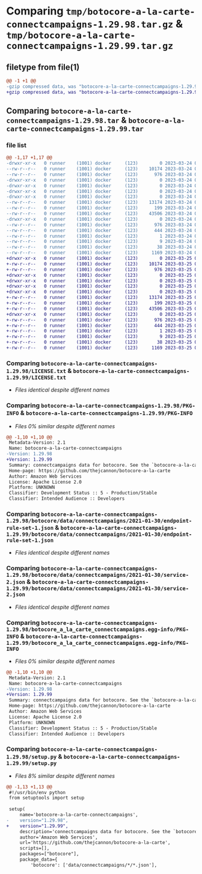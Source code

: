 # Comparing `tmp/botocore-a-la-carte-connectcampaigns-1.29.98.tar.gz` & `tmp/botocore-a-la-carte-connectcampaigns-1.29.99.tar.gz`

## filetype from file(1)

```diff
@@ -1 +1 @@
-gzip compressed data, was "botocore-a-la-carte-connectcampaigns-1.29.98.tar", last modified: Fri Mar 24 01:24:10 2023, max compression
+gzip compressed data, was "botocore-a-la-carte-connectcampaigns-1.29.99.tar", last modified: Sat Mar 25 01:22:29 2023, max compression
```

## Comparing `botocore-a-la-carte-connectcampaigns-1.29.98.tar` & `botocore-a-la-carte-connectcampaigns-1.29.99.tar`

### file list

```diff
@@ -1,17 +1,17 @@
-drwxr-xr-x   0 runner    (1001) docker     (123)        0 2023-03-24 01:24:10.357856 botocore-a-la-carte-connectcampaigns-1.29.98/
--rw-r--r--   0 runner    (1001) docker     (123)    10174 2023-03-24 01:24:10.000000 botocore-a-la-carte-connectcampaigns-1.29.98/LICENSE.txt
--rw-r--r--   0 runner    (1001) docker     (123)      976 2023-03-24 01:24:10.357856 botocore-a-la-carte-connectcampaigns-1.29.98/PKG-INFO
-drwxr-xr-x   0 runner    (1001) docker     (123)        0 2023-03-24 01:24:10.357856 botocore-a-la-carte-connectcampaigns-1.29.98/botocore/
-drwxr-xr-x   0 runner    (1001) docker     (123)        0 2023-03-24 01:24:10.357856 botocore-a-la-carte-connectcampaigns-1.29.98/botocore/data/
-drwxr-xr-x   0 runner    (1001) docker     (123)        0 2023-03-24 01:24:10.357856 botocore-a-la-carte-connectcampaigns-1.29.98/botocore/data/connectcampaigns/
-drwxr-xr-x   0 runner    (1001) docker     (123)        0 2023-03-24 01:24:10.357856 botocore-a-la-carte-connectcampaigns-1.29.98/botocore/data/connectcampaigns/2021-01-30/
--rw-r--r--   0 runner    (1001) docker     (123)    13174 2023-03-24 01:23:57.000000 botocore-a-la-carte-connectcampaigns-1.29.98/botocore/data/connectcampaigns/2021-01-30/endpoint-rule-set-1.json
--rw-r--r--   0 runner    (1001) docker     (123)      199 2023-03-24 01:23:57.000000 botocore-a-la-carte-connectcampaigns-1.29.98/botocore/data/connectcampaigns/2021-01-30/paginators-1.json
--rw-r--r--   0 runner    (1001) docker     (123)    43506 2023-03-24 01:23:57.000000 botocore-a-la-carte-connectcampaigns-1.29.98/botocore/data/connectcampaigns/2021-01-30/service-2.json
-drwxr-xr-x   0 runner    (1001) docker     (123)        0 2023-03-24 01:24:10.357856 botocore-a-la-carte-connectcampaigns-1.29.98/botocore_a_la_carte_connectcampaigns.egg-info/
--rw-r--r--   0 runner    (1001) docker     (123)      976 2023-03-24 01:24:10.000000 botocore-a-la-carte-connectcampaigns-1.29.98/botocore_a_la_carte_connectcampaigns.egg-info/PKG-INFO
--rw-r--r--   0 runner    (1001) docker     (123)      444 2023-03-24 01:24:10.000000 botocore-a-la-carte-connectcampaigns-1.29.98/botocore_a_la_carte_connectcampaigns.egg-info/SOURCES.txt
--rw-r--r--   0 runner    (1001) docker     (123)        1 2023-03-24 01:24:10.000000 botocore-a-la-carte-connectcampaigns-1.29.98/botocore_a_la_carte_connectcampaigns.egg-info/dependency_links.txt
--rw-r--r--   0 runner    (1001) docker     (123)        9 2023-03-24 01:24:10.000000 botocore-a-la-carte-connectcampaigns-1.29.98/botocore_a_la_carte_connectcampaigns.egg-info/top_level.txt
--rw-r--r--   0 runner    (1001) docker     (123)       38 2023-03-24 01:24:10.357856 botocore-a-la-carte-connectcampaigns-1.29.98/setup.cfg
--rw-r--r--   0 runner    (1001) docker     (123)     1169 2023-03-24 01:24:10.000000 botocore-a-la-carte-connectcampaigns-1.29.98/setup.py
+drwxr-xr-x   0 runner    (1001) docker     (123)        0 2023-03-25 01:22:29.302743 botocore-a-la-carte-connectcampaigns-1.29.99/
+-rw-r--r--   0 runner    (1001) docker     (123)    10174 2023-03-25 01:22:28.000000 botocore-a-la-carte-connectcampaigns-1.29.99/LICENSE.txt
+-rw-r--r--   0 runner    (1001) docker     (123)      976 2023-03-25 01:22:29.302743 botocore-a-la-carte-connectcampaigns-1.29.99/PKG-INFO
+drwxr-xr-x   0 runner    (1001) docker     (123)        0 2023-03-25 01:22:29.298743 botocore-a-la-carte-connectcampaigns-1.29.99/botocore/
+drwxr-xr-x   0 runner    (1001) docker     (123)        0 2023-03-25 01:22:29.298743 botocore-a-la-carte-connectcampaigns-1.29.99/botocore/data/
+drwxr-xr-x   0 runner    (1001) docker     (123)        0 2023-03-25 01:22:29.298743 botocore-a-la-carte-connectcampaigns-1.29.99/botocore/data/connectcampaigns/
+drwxr-xr-x   0 runner    (1001) docker     (123)        0 2023-03-25 01:22:29.302743 botocore-a-la-carte-connectcampaigns-1.29.99/botocore/data/connectcampaigns/2021-01-30/
+-rw-r--r--   0 runner    (1001) docker     (123)    13174 2023-03-25 01:22:12.000000 botocore-a-la-carte-connectcampaigns-1.29.99/botocore/data/connectcampaigns/2021-01-30/endpoint-rule-set-1.json
+-rw-r--r--   0 runner    (1001) docker     (123)      199 2023-03-25 01:22:12.000000 botocore-a-la-carte-connectcampaigns-1.29.99/botocore/data/connectcampaigns/2021-01-30/paginators-1.json
+-rw-r--r--   0 runner    (1001) docker     (123)    43506 2023-03-25 01:22:12.000000 botocore-a-la-carte-connectcampaigns-1.29.99/botocore/data/connectcampaigns/2021-01-30/service-2.json
+drwxr-xr-x   0 runner    (1001) docker     (123)        0 2023-03-25 01:22:29.302743 botocore-a-la-carte-connectcampaigns-1.29.99/botocore_a_la_carte_connectcampaigns.egg-info/
+-rw-r--r--   0 runner    (1001) docker     (123)      976 2023-03-25 01:22:29.000000 botocore-a-la-carte-connectcampaigns-1.29.99/botocore_a_la_carte_connectcampaigns.egg-info/PKG-INFO
+-rw-r--r--   0 runner    (1001) docker     (123)      444 2023-03-25 01:22:29.000000 botocore-a-la-carte-connectcampaigns-1.29.99/botocore_a_la_carte_connectcampaigns.egg-info/SOURCES.txt
+-rw-r--r--   0 runner    (1001) docker     (123)        1 2023-03-25 01:22:29.000000 botocore-a-la-carte-connectcampaigns-1.29.99/botocore_a_la_carte_connectcampaigns.egg-info/dependency_links.txt
+-rw-r--r--   0 runner    (1001) docker     (123)        9 2023-03-25 01:22:29.000000 botocore-a-la-carte-connectcampaigns-1.29.99/botocore_a_la_carte_connectcampaigns.egg-info/top_level.txt
+-rw-r--r--   0 runner    (1001) docker     (123)       38 2023-03-25 01:22:29.302743 botocore-a-la-carte-connectcampaigns-1.29.99/setup.cfg
+-rw-r--r--   0 runner    (1001) docker     (123)     1169 2023-03-25 01:22:28.000000 botocore-a-la-carte-connectcampaigns-1.29.99/setup.py
```

### Comparing `botocore-a-la-carte-connectcampaigns-1.29.98/LICENSE.txt` & `botocore-a-la-carte-connectcampaigns-1.29.99/LICENSE.txt`

 * *Files identical despite different names*

### Comparing `botocore-a-la-carte-connectcampaigns-1.29.98/PKG-INFO` & `botocore-a-la-carte-connectcampaigns-1.29.99/PKG-INFO`

 * *Files 0% similar despite different names*

```diff
@@ -1,10 +1,10 @@
 Metadata-Version: 2.1
 Name: botocore-a-la-carte-connectcampaigns
-Version: 1.29.98
+Version: 1.29.99
 Summary: connectcampaigns data for botocore. See the `botocore-a-la-carte` package for more info.
 Home-page: https://github.com/thejcannon/botocore-a-la-carte
 Author: Amazon Web Services
 License: Apache License 2.0
 Platform: UNKNOWN
 Classifier: Development Status :: 5 - Production/Stable
 Classifier: Intended Audience :: Developers
```

### Comparing `botocore-a-la-carte-connectcampaigns-1.29.98/botocore/data/connectcampaigns/2021-01-30/endpoint-rule-set-1.json` & `botocore-a-la-carte-connectcampaigns-1.29.99/botocore/data/connectcampaigns/2021-01-30/endpoint-rule-set-1.json`

 * *Files identical despite different names*

### Comparing `botocore-a-la-carte-connectcampaigns-1.29.98/botocore/data/connectcampaigns/2021-01-30/service-2.json` & `botocore-a-la-carte-connectcampaigns-1.29.99/botocore/data/connectcampaigns/2021-01-30/service-2.json`

 * *Files identical despite different names*

### Comparing `botocore-a-la-carte-connectcampaigns-1.29.98/botocore_a_la_carte_connectcampaigns.egg-info/PKG-INFO` & `botocore-a-la-carte-connectcampaigns-1.29.99/botocore_a_la_carte_connectcampaigns.egg-info/PKG-INFO`

 * *Files 0% similar despite different names*

```diff
@@ -1,10 +1,10 @@
 Metadata-Version: 2.1
 Name: botocore-a-la-carte-connectcampaigns
-Version: 1.29.98
+Version: 1.29.99
 Summary: connectcampaigns data for botocore. See the `botocore-a-la-carte` package for more info.
 Home-page: https://github.com/thejcannon/botocore-a-la-carte
 Author: Amazon Web Services
 License: Apache License 2.0
 Platform: UNKNOWN
 Classifier: Development Status :: 5 - Production/Stable
 Classifier: Intended Audience :: Developers
```

### Comparing `botocore-a-la-carte-connectcampaigns-1.29.98/setup.py` & `botocore-a-la-carte-connectcampaigns-1.29.99/setup.py`

 * *Files 8% similar despite different names*

```diff
@@ -1,13 +1,13 @@
 #!/usr/bin/env python
 from setuptools import setup
 
 setup(
     name='botocore-a-la-carte-connectcampaigns',
-    version="1.29.98",
+    version="1.29.99",
     description='connectcampaigns data for botocore. See the `botocore-a-la-carte` package for more info.',
     author='Amazon Web Services',
     url='https://github.com/thejcannon/botocore-a-la-carte',
     scripts=[],
     packages=["botocore"],
     package_data={
         'botocore': ['data/connectcampaigns/*/*.json'],
```

